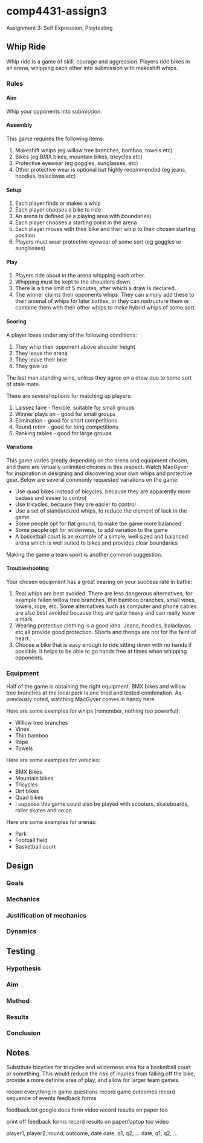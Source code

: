 comp4431-assign3
================

Assignment 3: Self Expression, Playtesting

Whip Ride
---------
Whip ride is a game of skill, courage and aggression. Players ride bikes in an arena, whipping each other into submission with makeshift whips.

### Rules

#### Aim

Whip your opponents into submission.

#### Assembly

This game requires the following items:

1. Makeshift whips (eg willow tree branches, bamboo, towels etc)
2. Bikes (eg BMX bikes, mountain bikes, tricycles etc)
3. Protective eyewear (eg goggles, sunglasses, etc)
4. Other protective wear is optional but highly recommended (eg jeans, hoodies, balaclavas etc)

#### Setup

1. Each player finds or makes a whip
2. Each player chooses a bike to ride
3. An arena is defined (ie a playing area with boundaries)
4. Each player chooses a starting point in the arena
5. Each player moves with their bike and their whip to their chosen starting position
6. Players must wear protective eyewear of some sort (eg goggles or sunglasses)

#### Play

1. Players ride about in the arena whipping each other.
2. Whipping must be kept to the shoulders down.
3. There is a time limit of 5 minutes, after which a draw is declared.
4. The winner claims their opponents whips. They can simply add these to their arsenal of whips for later battles, or they can restructure them or combine them with their other whips to make hybrid whips of some sort.

#### Scoring

A player loses under any of the following conditions:

1. They whip their opponent above shouder height
2. They leave the arena
3. They leave their bike
4. They give up

The last man standing wins, unless they agree on a draw due to some sort of stale mate.

There are several options for matching up players:

1. Laissez faire - flexible, suitable for small groups
2. Winner plays on - good for small groups
3. Elimination - good for short competitions
4. Round robin - good for long competitions
5. Ranking tables - good for large groups

#### Variations

This game varies greatly depending on the arena and equipment chosen, and there are virtually unlimited choices in this respect. Watch MacGyver for inspiration in designing and discovering your own whips and protective gear. Below are several commonly requested variations on the game:

* Use quad bikes instead of bicycles, because they are apparently more badass and easier to control
* Use tricycles, because they are easier to control
* Use a set of standardized whips, to reduce the element of luck in the game
* Some people opt for flat ground, to make the game more balanced
* Some people opt for wilderness, to add variation to the game
* A basketball court is an example of a simple, well sized and balanced arena which is well suited to bikes and provides clear boundaries

Making the game a team sport is another common suggestion.

#### Troubleshooting

Your chosen equipment has a great bearing on your success rate in battle:

1. Real whips are best avoided. There are less dangerous alternatives, for example fallen willow tree branches, thin bamboo branches, small vines, towels, rope, etc. Some alternatives such as computer and phone cables are also best avoided because they are quite heavy and can really leave a mark.
2. Wearing protective clothing is a good idea. Jeans, hoodies, balaclavas etc all provide good protection. Shorts and thongs are not for the faint of heart.
3. Choose a bike that is easy enough to ride sitting down with no hands if possible. It helps to be able to go hands free at times when whipping opponents.

### Equipment

Half of the game is obtaining the right equipment. BMX bikes and willow tree branches at the local park is one tried and tested combination. As previously noted, watching MacGyver comes in handy here.

Here are some examples for whips (remember, nothing too powerful):

* Willow tree branches
* Vines
* Thin bamboo
* Rope
* Towels

Here are some examples for vehicles:

* BMX Bikes
* Mountain bikes
* Tricycles
* Dirt bikes
* Quad bikes
* I suppose this game could also be played with scooters, skateboards, roller skates and so on

Here are some examples for arenas:

* Park
* Football field
* Basketball court


Design
------

### Goals

### Mechanics

### Justification of mechanics

### Dynamics


Testing
-------

### Hypothesis

### Aim

### Method

### Results

### Conclusion


Notes
-----
Substitute bicycles for tricycles and wilderness area for a basketball court or something. This would reduce the risk of injuries from falling off the bike, provide a more definite area of play, and allow for larger team games.


record everything
in game questions
record game outcomes
record sequence of events
feedback forms



feedback.txt
google docs form
video
record results on paper too

print off feedback forms
record results on paper/laptop too
video



player1, player2, round, outcome, date
date, q1, q2, ...
date, q1, q2, ...
